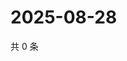 # 2025-08-28

共 0 条

<!-- BEGIN ZHIHUQUESTIONS -->
<!-- 最后更新时间 Thu Aug 28 2025 15:11:48 GMT+0800 (China Standard Time) -->

<!-- END ZHIHUQUESTIONS -->
